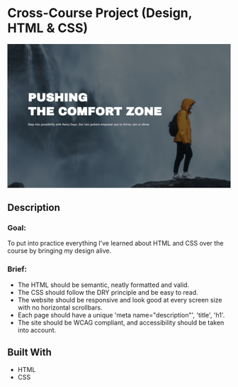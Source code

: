 # Cross-Course Project (Design, HTML & CSS)

![Main visual image for the project 'Rainy Days'](image/README-image.png)

## Description

### Goal:

To put into practice everything I’ve learned about HTML and CSS over the course by bringing my design alive.

### Brief:

- The HTML should be semantic, neatly formatted and valid.
- The CSS should follow the DRY principle and be easy to read.
- The website should be responsive and look good at every screen size with no horizontal scrollbars.
- Each page should have a unique 'meta name="description"', 'title', 'h1'.
- The site should be WCAG compliant, and accessibility should be taken into account.

## Built With

- HTML
- CSS
